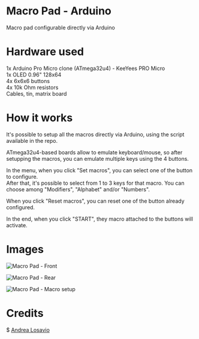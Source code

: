# Macro Pad - Arduino
Macro pad configurable directly via Arduino  

# Hardware used
1x Arduino Pro Micro clone (ATmega32u4) - KeeYees PRO Micro  
1x OLED 0.96" 128x64  
4x 6x6x6 buttons  
4x 10k Ohm resistors  
Cables, tin, matrix board  

# How it works
It's possible to setup all the macros directly via Arduino, using the script available in the repo.  

ATmega32u4-based boards allow to emulate keyboard/mouse, so after setupping the macros, you can emulate multiple keys using the 4 buttons.  

In the menu, when you click "Set macros", you can select one of the button to configure.  
After that, it's possible to select from 1 to 3 keys for that macro. You can choose among "Modifiers", "Alphabet" and/or "Numbers".  

When you click "Reset macros", you can reset one of the button already configured.

In the end, when you click "START", they macro attached to the buttons will activate.

# Images
![Macro Pad - Front](https://i.imgur.com/JXZ0cWf.jpg)  

![Macro Pad - Rear](https://i.imgur.com/xK9TXbX.jpg)  

![Macro Pad - Macro setup](https://i.imgur.com/TpPFj7B.jpg)  

# Credits
$ [Andrea Losavio](https://www.linkedin.com/in/andrea-losavio-a60246107/)
